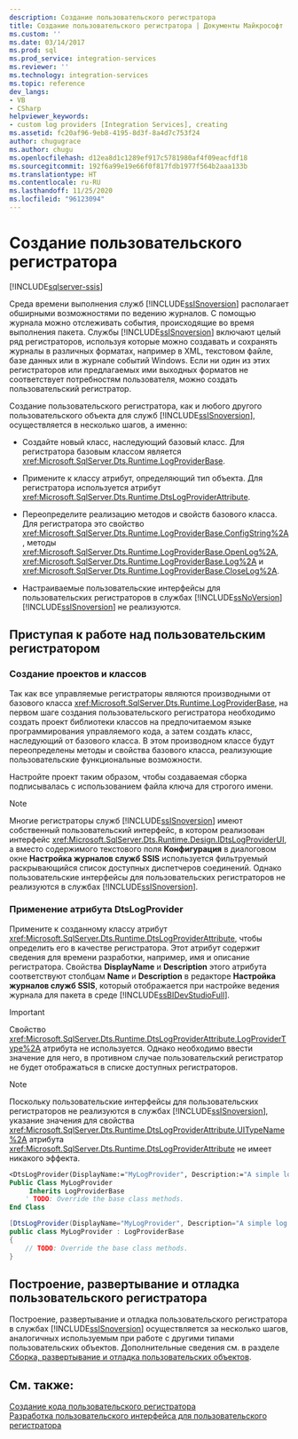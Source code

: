 ```yaml
---
description: Создание пользовательского регистратора
title: Создание пользовательского регистратора | Документы Майкрософт
ms.custom: ''
ms.date: 03/14/2017
ms.prod: sql
ms.prod_service: integration-services
ms.reviewer: ''
ms.technology: integration-services
ms.topic: reference
dev_langs:
- VB
- CSharp
helpviewer_keywords:
- custom log providers [Integration Services], creating
ms.assetid: fc20af96-9eb8-4195-8d3f-8a4d7c753f24
author: chugugrace
ms.author: chugu
ms.openlocfilehash: d12ea8d1c1289ef917c5781980af4f09eacfdf18
ms.sourcegitcommit: 192f6a99e19e66f0f817fdb1977f564b2aaa133b
ms.translationtype: HT
ms.contentlocale: ru-RU
ms.lasthandoff: 11/25/2020
ms.locfileid: "96123094"
---
```

# <a name="creating-a-custom-log-provider"></a>Создание пользовательского регистратора

[!INCLUDE[sqlserver-ssis](../../../includes/applies-to-version/sqlserver-ssis.md)]


  Среда времени выполнения служб [!INCLUDE[ssISnoversion](../../../includes/ssisnoversion-md.md)] располагает обширными возможностями по ведению журналов. С помощью журнала можно отслеживать события, происходящие во время выполнения пакета. Службы [!INCLUDE[ssISnoversion](../../../includes/ssisnoversion-md.md)] включают целый ряд регистраторов, используя которые можно создавать и сохранять журналы в различных форматах, например в XML, текстовом файле, базе данных или в журнале событий Windows. Если ни один из этих регистраторов или предлагаемых ими выходных форматов не соответствует потребностям пользователя, можно создать пользовательский регистратор.  
  
 Создание пользовательского регистратора, как и любого другого пользовательского объекта для служб [!INCLUDE[ssISnoversion](../../../includes/ssisnoversion-md.md)], осуществляется в несколько шагов, а именно:  
  
-   Создайте новый класс, наследующий базовый класс. Для регистратора базовым классом является <xref:Microsoft.SqlServer.Dts.Runtime.LogProviderBase>.  
  
-   Примените к классу атрибут, определяющий тип объекта. Для регистратора используется атрибут <xref:Microsoft.SqlServer.Dts.Runtime.DtsLogProviderAttribute>.  
  
-   Переопределите реализацию методов и свойств базового класса. Для регистратора это свойство <xref:Microsoft.SqlServer.Dts.Runtime.LogProviderBase.ConfigString%2A>, методы <xref:Microsoft.SqlServer.Dts.Runtime.LogProviderBase.OpenLog%2A>, <xref:Microsoft.SqlServer.Dts.Runtime.LogProviderBase.Log%2A> и <xref:Microsoft.SqlServer.Dts.Runtime.LogProviderBase.CloseLog%2A>.  
  
-   Настраиваемые пользовательские интерфейсы для пользовательских регистраторов в службах [!INCLUDE[ssNoVersion](../../../includes/ssnoversion-md.md)] [!INCLUDE[ssISnoversion](../../../includes/ssisnoversion-md.md)] не реализуются.  
  
## <a name="getting-started-with-a-custom-log-provider"></a>Приступая к работе над пользовательским регистратором  
  
### <a name="creating-projects-and-classes"></a>Создание проектов и классов  
 Так как все управляемые регистраторы являются производными от базового класса <xref:Microsoft.SqlServer.Dts.Runtime.LogProviderBase>, на первом шаге создания пользовательского регистратора необходимо создать проект библиотеки классов на предпочитаемом языке программирования управляемого кода, а затем создать класс, наследующий от базового класса. В этом производном классе будут переопределены методы и свойства базового класса, реализующие пользовательские функциональные возможности.  
  
 Настройте проект таким образом, чтобы создаваемая сборка подписывалась с использованием файла ключа для строгого имени.  
  
> [!NOTE]  
>  Многие регистраторы служб [!INCLUDE[ssISnoversion](../../../includes/ssisnoversion-md.md)] имеют собственный пользовательский интерфейс, в котором реализован интерфейс <xref:Microsoft.SqlServer.Dts.Runtime.Design.IDtsLogProviderUI>, а вместо содержимого текстового поля **Конфигурация** в диалоговом окне **Настройка журналов служб SSIS** используется фильтруемый раскрывающийся список доступных диспетчеров соединений. Однако пользовательские интерфейсы для пользовательских регистраторов не реализуются в службах [!INCLUDE[ssISnoversion](../../../includes/ssisnoversion-md.md)].  
  
### <a name="applying-the-dtslogprovider-attribute"></a>Применение атрибута DtsLogProvider  
 Примените к созданному классу атрибут <xref:Microsoft.SqlServer.Dts.Runtime.DtsLogProviderAttribute>, чтобы определить его в качестве регистратора. Этот атрибут содержит сведения для времени разработки, например, имя и описание регистратора. Свойства **DisplayName** и **Description** этого атрибута соответствуют столбцам **Name** и **Description** в редакторе **Настройка журналов служб SSIS**, который отображается при настройке ведения журнала для пакета в среде [!INCLUDE[ssBIDevStudioFull](../../../includes/ssbidevstudiofull-md.md)].  
  
> [!IMPORTANT]  
>  Свойство <xref:Microsoft.SqlServer.Dts.Runtime.DtsLogProviderAttribute.LogProviderType%2A> атрибута не используется. Однако необходимо ввести значение для него, в противном случае пользовательский регистратор не будет отображаться в списке доступных регистраторов.  
  
> [!NOTE]  
>  Поскольку пользовательские интерфейсы для пользовательских регистраторов не реализуются в службах [!INCLUDE[ssISnoversion](../../../includes/ssisnoversion-md.md)], указание значения для свойства <xref:Microsoft.SqlServer.Dts.Runtime.DtsLogProviderAttribute.UITypeName%2A> атрибута <xref:Microsoft.SqlServer.Dts.Runtime.DtsLogProviderAttribute> не имеет никакого эффекта.  
  
```vb  
<DtsLogProvider(DisplayName:="MyLogProvider", Description:="A simple log provider.", LogProviderType:="Custom")> _  
Public Class MyLogProvider  
     Inherits LogProviderBase  
    ' TODO: Override the base class methods.  
End Class  
```  
  
```csharp  
[DtsLogProvider(DisplayName="MyLogProvider", Description="A simple log provider.", LogProviderType="Custom")]  
public class MyLogProvider : LogProviderBase  
{  
    // TODO: Override the base class methods.  
}  
```  
  
## <a name="building-deploying-and-debugging-a-custom-log-provider"></a>Построение, развертывание и отладка пользовательского регистратора  
 Построение, развертывание и отладка пользовательского регистратора в службах [!INCLUDE[ssISnoversion](../../../includes/ssisnoversion-md.md)] осуществляется за несколько шагов, аналогичных используемым при работе с другими типами пользовательских объектов. Дополнительные сведения см. в разделе [Сборка, развертывание и отладка пользовательских объектов](../../../integration-services/extending-packages-custom-objects/building-deploying-and-debugging-custom-objects.md).  
  
## <a name="see-also"></a>См. также:  
 [Создание кода пользовательского регистратора](../../../integration-services/extending-packages-custom-objects/log-provider/coding-a-custom-log-provider.md)   
 [Разработка пользовательского интерфейса для пользовательского регистратора](../../../integration-services/extending-packages-custom-objects/log-provider/developing-a-user-interface-for-a-custom-log-provider.md)  
  
  
